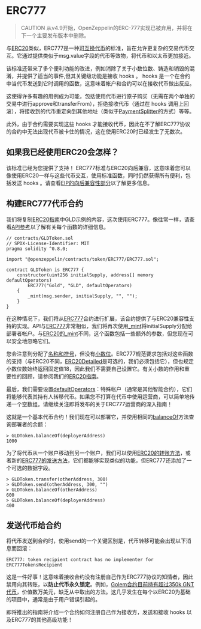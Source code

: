 # ERC777
> CAUTION
从v4.9开始，OpenZeppelin的ERC-777实现已被弃用，并将在下一个主要发布版本中删除。

与[ERC20](./ERC20/ERC20.md)类似，ERC777是一种[可互换代币](./Tokens.md)的标准，旨在允许更复杂的交易代币交互。它通过提供类似于msg.value字段的代币等效物，将代币和以太币更加接近。

该标准还带来了多个便利功能的改进，例如消除了关于小数位数、铸造和销毁的混淆，并提供了适当的事件,但其关键级功能是接收 hooks 。 hooks 是一个在合约中当代币发送到它时调用的函数，这意味着帐户和合约可以在接收代币做出反应。

这使得许多有趣的用例成为可能，包括使用代币进行原子购买（无需在两个单独的交易中进行approve和transferFrom），拒绝接收代币（通过在 hooks 调用上回滚），将接收到的代币重定向到其他地址（类似于[PaymentSplitter](./ERC777.md)的方式）等等。

此外，由于合约需要实现这些 hooks 才能接收代币，因此在不了解ERC777协议的合约中无法出现代币被卡住的情况，这在使用ERC20时已经发生了无数次。

## 如果我已经使用ERC20会怎样？
该标准已经为您提供了支持！ ERC777标准与ERC20向后兼容，这意味着您可以像使用ERC20一样与这些代币交互，使用标准函数，同时仍然获得所有便利，包括发送 hooks 。请查看[EIP的向后兼容性部分](https://eips.ethereum.org/EIPS/eip-777#backward-compatibility)以了解更多信息。

## 构建ERC777代币合约
我们将复制[ERC20指南](./ERC20/ERC20.md)中GLD示例的内容，这次使用ERC777。像往常一样，请查看[API参考](../API/ERC%20777.md)以了解有关每个函数的详细信息。
```
// contracts/GLDToken.sol
// SPDX-License-Identifier: MIT
pragma solidity ^0.8.0;

import "@openzeppelin/contracts/token/ERC777/ERC777.sol";

contract GLDToken is ERC777 {
    constructor(uint256 initialSupply, address[] memory defaultOperators)
        ERC777("Gold", "GLD", defaultOperators)
    {
        _mint(msg.sender, initialSupply, "", "");
    }
}
```

在这种情况下，我们将从[ERC777](../API/ERC%20777.md)合约进行扩展，该合约提供了与ERC20兼容性支持的实现。API与[ERC777](../API/ERC%20777.md)非常相似，我们将再次使用[_mint](../API/ERC%20777.md)将initialSupply分配给部署者帐户。与[ERC20的_mint](../API/ERC%2020.md)不同，这个函数包括一些额外的参数，但您现在可以安全地忽略它们。

您会注意到分配了[名称和符号](../API/ERC%20777.md)，但没有[小数位](../API/ERC%20777.md)。ERC777规范要求包括对这些函数的支持（与ERC20不同，[ERC20Detailed](../API/ERC%2020.md)是可选的，我们必须包括它），但也规定小数位数始终返回固定值18，因此我们不需要自己设置它。有关小数的作用和重要性的回顾，请参阅我们的[ERC20指南](./ERC20/ERC20.md)。

最后，我们需要设置[defaultOperators](../API/ERC%20777.md)：特殊帐户（通常是其他智能合约），它们将能够代表其持有人转移代币。如果您不打算在代币中使用运营商，可以简单地传递一个空数组。请继续关注即将发布的关于ERC777运营商的深入指南！

这就是一个基本代币合约！我们现在可以部署它，并使用相同的[balanceOf](../API/ERC%20777.md)方法查询部署者的余额：
```
> GLDToken.balanceOf(deployerAddress)
1000
```

为了将代币从一个账户移动到另一个账户，我们可以使用[ERC20的转账方法](../API/ERC%20777.md)，或者新的[ERC777的发送方法](../API/ERC%20777.md)，它们都能够实现类似的功能，但ERC777还添加了一个可选的数据字段。
```
> GLDToken.transfer(otherAddress, 300)
> GLDToken.send(otherAddress, 300, "")
> GLDToken.balanceOf(otherAddress)
600
> GLDToken.balanceOf(deployerAddress)
400
```

## 发送代币给合约
将代币发送到合约时，使用send的一个关键区别是，代币转移可能会出现以下消息而回滚：
```
ERC777: token recipient contract has no implementer for ERC777TokensRecipient
```

这是一件好事！这意味着接收合约没有注册自己作为ERC777协议的知情者，因此禁用向其转账，以**防止代币永久锁定**。例如，[Golem合约目前持有超过350k GNT代币](https://etherscan.io/token/0xa74476443119A942dE498590Fe1f2454d7D4aC0d?a=0xa74476443119A942dE498590Fe1f2454d7D4aC0d)，价值数万美元，缺乏从中取出的方法。这几乎发生在每个以ERC20为基础的项目中，通常是由于用户错误引起的。

即将推出的指南将介绍一个合约如何注册自己作为接收方，发送和接收 hooks 以及ERC777的其他高级功能！